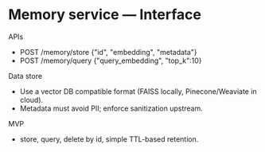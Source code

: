 # Memory service — Interface

APIs
- POST /memory/store {"id", "embedding", "metadata"}
- POST /memory/query {"query_embedding", "top_k":10}

Data store
- Use a vector DB compatible format (FAISS locally, Pinecone/Weaviate in cloud).
- Metadata must avoid PII; enforce sanitization upstream.

MVP
- store, query, delete by id, simple TTL-based retention.

